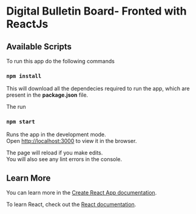 # Digital Bulletin Board- Fronted with ReactJs

## Available Scripts

To run this app do the following commands

### `npm install`

This will download all the dependecies required to run the app, which are present in the **package.json** file.

The run

### `npm start`

Runs the app in the development mode.\
Open [http://localhost:3000](http://localhost:3000) to view it in the browser.

The page will reload if you make edits.\
You will also see any lint errors in the console.

## Learn More

You can learn more in the [Create React App documentation](https://facebook.github.io/create-react-app/docs/getting-started).

To learn React, check out the [React documentation](https://reactjs.org/).

